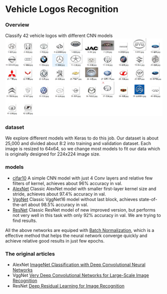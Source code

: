 # Vehicle Logos Recognition

### Overview

Classify 42 vehicle logos with different CNN models
![42 logo pictures](./logo.PNG)

### dataset

We explore different models with Keras to do this job. Our dataset is about 25,000 and divided about 8:2 into training and validation dataset. Each image is resized to 64x64, so we change most models to fit our data which is originally designed for 224x224 image size.

### models

- [cifar10](./cifar10) A simple CNN model with just 4 Conv layers and relative few filters of kernel, achieves about 96% accuracy in val.
- [AlexNet](./AlexNet) Classic AlexNet model with smaller first-layer kernel size and stride, achieves about 97.4% accuracy in val.
- [VggNet](./VggNet) Classic VggNet16 model without last block, achieves state-of-the-art about 98.5% accuracy in val.
- [ResNet](./ResNet) Classic ResNet model of new improved version, but performs not very well in this task with only 92% accuracy in val. We are trying to find results.

All the above networks are equiped with [Batch Normalization](https://arxiv.org/abs/1502.03167), which is a effective method that helps the neural network converge quickly and achieve relative good results in just few epochs.

### The original articles
- AlexNet [ImageNet Classification with Deep Convolutional Neural Networks](https://papers.nips.cc/paper/4824-imagenet-classification-with-deep-convolutional-neural-networks)
- VggNet [Very Deep Convolutional Networks for Large-Scale Image Recognition](https://arxiv.org/pdf/1409.1556.pdf)
- ResNet [Deep Residual Learning for Image Recognition](https://arxiv.org/abs/1512.03385)
